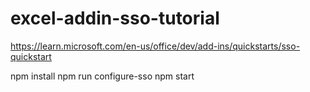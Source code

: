 # excel-addin-sso-tutorial
https://learn.microsoft.com/en-us/office/dev/add-ins/quickstarts/sso-quickstart


npm install
npm run configure-sso
npm start